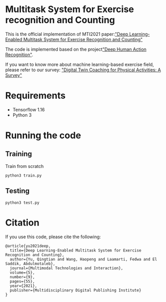 # Multitask System for Exercise recognition and Counting
This is the official implementation of MTI2021 paper:["Deep Learning-Enabled Multitask System for Exercise Recognition and Counting"](https://www.mdpi.com/2414-4088/5/9/55)

The code is implemented based on the project["Deep Human Action Recognition"](https://github.com/dluvizon/deephar).

If you want to know more about machine learning-based exercise field, please refer to our survey: ["Digital Twin Coaching for Physical Activities: A Survey"](https://www.mdpi.com/1424-8220/20/20/5936)

# Requirements
- Tensorflow 1.16
- Python 3

# Running the code
## Training
Train from scratch
```
python3 train.py
```

## Testing
```
python3 test.py
```

# Citation
If you use this code, please cite the following:
```
@article{yu2021deep,
  title={Deep Learning-Enabled Multitask System for Exercise Recognition and Counting},
  author={Yu, Qingtian and Wang, Haopeng and Laamarti, Fedwa and El Saddik, Abdulmotaleb},
  journal={Multimodal Technologies and Interaction},
  volume={5},
  number={9},
  pages={55},
  year={2021},
  publisher={Multidisciplinary Digital Publishing Institute}
}
```

